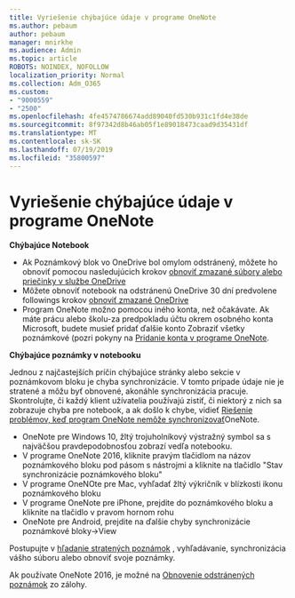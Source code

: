 ```yaml
---
title: Vyriešenie chýbajúce údaje v programe OneNote
ms.author: pebaum
author: pebaum
manager: mnirkhe
ms.audience: Admin
ms.topic: article
ROBOTS: NOINDEX, NOFOLLOW
localization_priority: Normal
ms.collection: Adm_O365
ms.custom:
- "9000559"
- "2500"
ms.openlocfilehash: 4fe4574786674add89040fd530b931c1fd4e38de
ms.sourcegitcommit: 8f97342d8b46ab05f1e89018473caad9d35431df
ms.translationtype: MT
ms.contentlocale: sk-SK
ms.lasthandoff: 07/19/2019
ms.locfileid: "35800597"
---
```

# <a name="resolving-missing-data-in-onenote"></a>Vyriešenie chýbajúce údaje v programe OneNote

**Chýbajúce Notebook**

- Ak Poznámkový blok vo OneDrive bol omylom odstránený, môžete ho obnoviť pomocou nasledujúcich krokov [obnoviť zmazané súbory alebo priečinky v službe OneDrive](https://support.office.com/article/949ada80-0026-4db3-a953-c99083e6a84f)
- Môžete obnoviť notebook na odstránenú OneDrive 30 dní predvolene followings krokov [obnoviť zmazané OneDrive](https://docs.microsoft.com/onedrive/restore-deleted-onedrive)
- Program OneNote možno pomocou iného konta, než očakávate. Ak máte prácu alebo školu-za predpokladu účtu okrem osobného konta Microsoft, budete musieť pridať ďalšie konto Zobraziť všetky poznámkové (pozri pokyny na [Pridanie konta v programe OneNote](https://support.office.com/article/5afff855-54ee-47e4-a773-db048d4ac299).

**Chýbajúce poznámky v notebooku**

Jednou z najčastejších príčin chýbajúce stránky alebo sekcie v poznámkovom bloku je chyba synchronizácie. V tomto prípade údaje nie je stratené a môžu byť obnovené, akonáhle synchronizácia pracuje. Skontrolujte, či každý klient užívatelia používajú zistiť, či niektorý z nich sa zobrazuje chyba pre notebook, a ak došlo k chybe, vidieť [Riešenie problémov, keď program OneNote nemôže synchronizovať](https://support.office.com/article/299495ef-66d1-448f-90c1-b785a6968d45)OneNote.

- OneNote pre Windows 10, žltý trojuholníkový výstražný symbol sa s najväčšou pravdepodobnosťou zobrazí vedľa notebooku.
- V programe OneNote 2016, kliknite pravým tlačidlom na názov poznámkového bloku pod pásom s nástrojmi a kliknite na tlačidlo "Stav synchronizácie poznámkového bloku"
- V programe OneNOte pre Mac, vyhľadať žltý výkričník v blízkosti ikonu poznámkového bloku
- V programe OneNote pre iPhone, prejdite do poznámkového bloku a kliknite na tlačidlo v pravom hornom rohu
- OneNote pre Android, prejdite na ďalšie chyby synchronizácie poznámkové bloky->View

Postupujte v [hľadanie stratených poznámok](https://support.office.com/article/32cb2bd7-afe7-44d2-a711-398a88421287) , vyhľadávanie, synchronizácia vášho súboru alebo obnoviť svoje poznámky.

Ak používate OneNote 2016, je možné na [Obnovenie odstránených poznámok](https://support.office.com/article/32ed1036-74fd-4c21-bc28-033a486e6b14) zo zálohy.